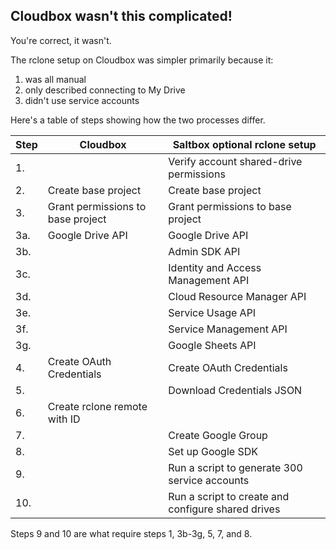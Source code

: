 ## Cloudbox wasn't this complicated!

You're correct, it wasn't.

The rclone setup on Cloudbox was simpler primarily because it:
1. was all manual
2. only described connecting to My Drive
3. didn't use service accounts

Here's a table of steps showing how the two processes differ.

| Step  | Cloudbox                          | Saltbox optional rclone setup                       |
| ----- | --------                          | --------------------------------------------------- |
|  1.   |                                   | Verify account shared-drive permissions             |
|  2.   | Create base project               | Create base project                                 |
|  3.   | Grant permissions to base project | Grant permissions to base project                   |
|  3a.  | Google Drive API                  | Google Drive API                                    |
|  3b.  |                                   | Admin SDK API                                       |
|  3c.  |                                   | Identity and Access Management API                  |
|  3d.  |                                   | Cloud Resource Manager API                          |
|  3e.  |                                   | Service Usage API                                   |
|  3f.  |                                   | Service Management API                              |
|  3g.  |                                   | Google Sheets API                                   |
|  4.   | Create OAuth Credentials          | Create OAuth Credentials                            |
|  5.   |                                   | Download Credentials JSON                           |
|  6.   | Create rclone remote with ID      |                                                     |
|  7.   |                                   | Create Google Group                                 |
|  8.   |                                   | Set up Google SDK                                   |
|  9.   |                                   | Run a script to generate 300 service accounts       |
| 10.   |                                   | Run a script to create and configure shared drives  |

Steps 9 and 10 are what require steps 1, 3b-3g, 5, 7, and 8.


